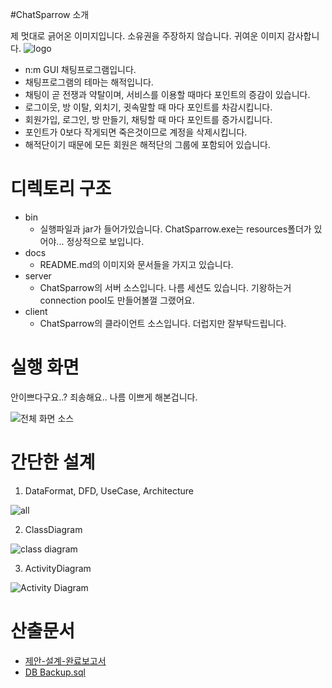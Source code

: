 #ChatSparrow 소개

제 멋대로 긁어온 이미지입니다. 소유권을 주장하지 않습니다. 귀여운 이미지 감사합니다.
![logo]()

  - n:m GUI 채팅프로그램입니다.
  - 채팅프로그램의 테마는 해적입니다.
  - 채팅이 곧 전쟁과 약탈이며, 서비스를 이용할 때마다 포인트의 증감이 있습니다.
  - 로그이웃, 방 이탈, 외치기, 귓속말할 때 마다 포인트를 차감시킵니다.
  - 회원가입, 로그인, 방 만들기, 채팅할 때 마다 포인트를 증가시킵니다.
  - 포인트가 0보다 작게되면 죽은것이므로 계정을 삭제시킵니다.
  - 해적단이기 때문에 모든 회원은 해적단의 그룹에 포함되어 있습니다.

# 디렉토리 구조

  - bin 
    - 실행파일과 jar가 들어가있습니다. ChatSparrow.exe는 resources폴더가 있어야... 정상적으로 보입니다.
  - docs 
    - README.md의 이미지와 문서들을 가지고 있습니다.
  - server
    - ChatSparrow의 서버 소스입니다. 나름 세션도 있습니다. 기왕하는거 connection pool도 만들어볼껄 그랬어요.
  - client
    - ChatSparrow의 클라이언트 소스입니다. 더럽지만 잘부탁드립니다.

# 실행 화면
  안이쁘다구요..? 죄송해요.. 나름 이쁘게 해본겁니다.

![전체 화면 소스]()

# 간단한 설계

  1. DataFormat, DFD, UseCase, Architecture
  
  ![all]()
  
  2. ClassDiagram
  
  ![class diagram]()

  3. ActivityDiagram

  ![Activity Diagram]()


# 산출문서

  - [제안-설계-완료보고서]() 
  - [DB Backup.sql]()

